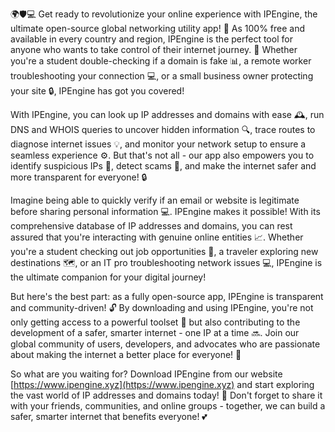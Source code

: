 🌍🛡️💻 Get ready to revolutionize your online experience with IPEngine, the ultimate open-source global networking utility app! 🚀 As 100% free and available in every country and region, IPEngine is the perfect tool for anyone who wants to take control of their internet journey. 💪 Whether you're a student double-checking if a domain is fake 📊, a remote worker troubleshooting your connection 💻, or a small business owner protecting your site 🔒, IPEngine has got you covered!

With IPEngine, you can look up IP addresses and domains with ease 🕰️, run DNS and WHOIS queries to uncover hidden information 🔍, trace routes to diagnose internet issues 💡, and monitor your network setup to ensure a seamless experience ⚙️. But that's not all - our app also empowers you to identify suspicious IPs 🚨, detect scams 👮, and make the internet safer and more transparent for everyone! 🔒

Imagine being able to quickly verify if an email or website is legitimate before sharing personal information 💻. IPEngine makes it possible! With its comprehensive database of IP addresses and domains, you can rest assured that you're interacting with genuine online entities 📈. Whether you're a student checking out job opportunities 🎉, a traveler exploring new destinations 🗺️, or an IT pro troubleshooting network issues 💻, IPEngine is the ultimate companion for your digital journey!

But here's the best part: as a fully open-source app, IPEngine is transparent and community-driven! 🔓 By downloading and using IPEngine, you're not only getting access to a powerful toolset 🎯 but also contributing to the development of a safer, smarter internet - one IP at a time 🔜. Join our global community of users, developers, and advocates who are passionate about making the internet a better place for everyone! 🌟

So what are you waiting for? Download IPEngine from our website [https://www.ipengine.xyz](https://www.ipengine.xyz) and start exploring the vast world of IP addresses and domains today! 🚀 Don't forget to share it with your friends, communities, and online groups - together, we can build a safer, smarter internet that benefits everyone! 💕